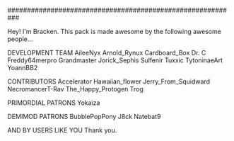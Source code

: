 ###########################################################

Hey! I'm Bracken. 
This pack is made awesome by the following awesome people...

DEVELOPMENT TEAM
AileeNyx
Arnold_Rynux
Cardboard_Box
Dr. C
Freddy64merpro
Grandmaster
Jorick_Sephis
Sulfenir
Tuxxic
TytoninaeArt
YoannBB2

CONTRIBUTORS
Accelerator
Hawaiian_flower
Jerry_From_Squidward
NecromancerT-Rav
The_Happy_Protogen
Trog

PRIMORDIAL PATRONS
Yokaiza

DEMIMOD PATRONS
BubblePopPony
J8ck
Natebat9

AND BY USERS LIKE YOU
Thank you.



